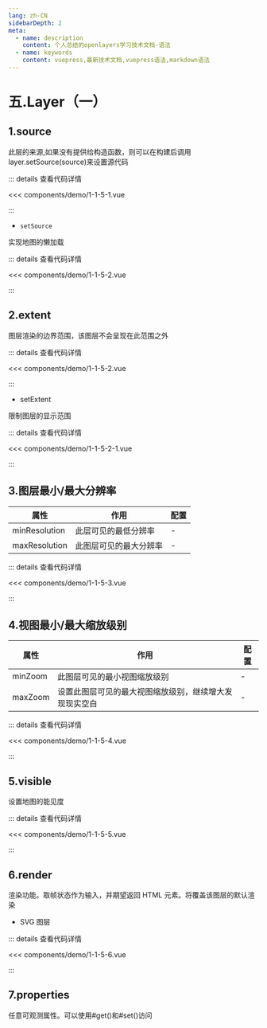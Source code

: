 ```yaml
---
lang: zh-CN
sidebarDepth: 2
meta:
  - name: description
    content: 个人总结的openlayers学习技术文档-语法
  - name: keywords
    content: vuepress,最新技术文档,vuepress语法,markdown语法
---
```


# 五.Layer（一）

## 1.source

此层的来源,如果没有提供给构造函数，则可以在构建后调用 layer.setSource(source)来设置源代码

  <Container url="https://zhoubichuan.com/resume/demo/?type=openlayers&name=1-1-5-1.vue" />

::: details 查看代码详情

<<< components/demo/1-1-5-1.vue

:::

- `setSource`

实现地图的懒加载

  <Container url="https://zhoubichuan.com/resume/demo/?type=openlayers&name=1-1-5-1-1.vue" />

::: details 查看代码详情

<<< components/demo/1-1-5-2.vue

:::

## 2.extent

图层渲染的边界范围，该图层不会呈现在此范围之外

  <Container url="https://zhoubichuan.com/resume/demo/?type=openlayers&name=1-1-5-2.vue" />

::: details 查看代码详情

<<< components/demo/1-1-5-2.vue

:::

- setExtent

限制图层的显示范围


  <Container url="https://zhoubichuan.com/resume/demo/?type=openlayers&name=1-1-5-2-1.vue" />

::: details 查看代码详情

<<< components/demo/1-1-5-2-1.vue

:::

## 3.图层最小/最大分辨率

| 属性          | 作用                   | 配置 |
| ------------- | ---------------------- | ---- |
| minResolution | 此层可见的最低分辨率   | -    |
| maxResolution | 此图层可见的最大分辨率 | -    |

  <Container url="https://zhoubichuan.com/resume/demo/?type=openlayers&name=1-1-5-3.vue" />

::: details 查看代码详情

<<< components/demo/1-1-5-3.vue

:::

## 4.视图最小/最大缩放级别

| 属性    | 作用                                                   | 配置 |
| ------- | ------------------------------------------------------ | ---- |
| minZoom | 此图层可见的最小视图缩放级别                           | -    |
| maxZoom | 设置此图层可见的最大视图缩放级别，继续增大发现现实空白 | -    |

  <Container url="https://zhoubichuan.com/resume/demo/?type=openlayers&name=1-1-5-4.vue" />

::: details 查看代码详情

<<< components/demo/1-1-5-4.vue

:::

## 5.visible

设置地图的能见度

  <Container url="https://zhoubichuan.com/resume/demo/?type=openlayers&name=1-1-5-5.vue" />

::: details 查看代码详情

<<< components/demo/1-1-5-5.vue

:::

## 6.render

渲染功能。取帧状态作为输入，并期望返回 HTML 元素。将覆盖该图层的默认渲染

- SVG 图层

  <Container url="https://zhoubichuan.com/resume/demo/?type=openlayers&name=1-1-5-6.vue" />

::: details 查看代码详情

<<< components/demo/1-1-5-6.vue

:::

## 7.properties

任意可观测属性。可以使用#get()和#set()访问

